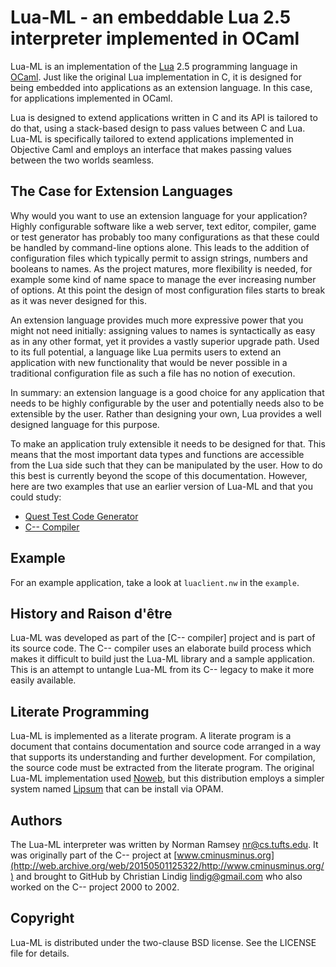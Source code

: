 # Lua-ML - an embeddable Lua 2.5 interpreter implemented in OCaml

Lua-ML is an implementation of the [Lua](http://www.lua.org) 2.5 programming
language in [OCaml](http://ocaml.org). Just like the original
Lua implementation in C, it is designed for being embedded into applications
as an extension language. In this case, for applications implemented in OCaml.

Lua is designed to extend applications written in C and its API is tailored to
do that, using a stack-based design to pass values between C and Lua. Lua-ML
is specifically tailored to extend applications implemented in Objective Caml
and employs an interface that makes passing values between the two worlds
seamless.

## The Case for Extension Languages

Why would you want to use an extension language for your application? Highly
configurable software like a web server, text editor, compiler, game or test
generator has probably too many configurations as that these could be handled
by command-line options alone. This leads to the addition of configuration
files which typically permit to assign strings, numbers and booleans to names.
As the project matures, more flexibility is needed, for example some kind of
name space to manage the ever increasing number of options. At this point
the design of most configuration files starts to break as it was never
designed for this.

An extension language provides much more expressive power that you might not
need initially: assigning values to names is syntactically as easy as in any
other format, yet it provides a vastly superior upgrade path. Used to its full
potential, a language like Lua permits users to extend an application with new
functionality that would be never possible in a traditional configuration file
as such a file has no notion of execution.

In summary: an extension language is a good choice for any application that
needs to be highly configurable by the user and potentially needs also to be
extensible by the user. Rather than designing your own, Lua provides a well
designed language for this purpose.

To make an application truly extensible it needs to be designed for that. This
means that the most important data types and functions are accessible from the
Lua side such that they can be manipulated by the user. How to do this best is
currently beyond the scope of this documentation. However, here are two
examples that use an earlier version of Lua-ML and that you could study:

* [Quest Test Code Generator](http://code.google.com/p/quest-tester/)
* [C-- Compiler](http://web.archive.org/web/20150501125322/http://www.cminusminus.org/)

## Example

For an example application, take a look at `luaclient.nw` in the `example`.


## History and Raison d'être

Lua-ML was developed as part of the [C-- compiler]
project and is part of its source code. The C-- compiler uses an elaborate
build process which makes it difficult to build just the Lua-ML library and a
sample application. This is an attempt to untangle Lua-ML from its C-- legacy
to make it more easily available.


## Literate Programming

Lua-ML is implemented as a literate program. A literate program is a document
that contains documentation and source code arranged in a way that supports
its understanding and further development. For compilation, the source code
must be extracted from the literate program. The original Lua-ML
implementation used [Noweb](http://www.cs.tufts.edu/~nr/noweb/), but this distribution
employs a simpler system named [Lipsum](https://github.com/lindig/lipsum.git)
that can be install via OPAM.


## Authors

The Lua-ML interpreter was written by Norman Ramsey <nr@cs.tufts.edu>. It was
originally part of the C-- project at [www.cminusminus.org](http://web.archive.org/web/20150501125322/http://www.cminusminus.org/) and brought
to GitHub by Christian Lindig <lindig@gmail.com> who also worked on the C--
project 2000 to 2002.

## Copyright

Lua-ML is distributed under the two-clause BSD license.
See the LICENSE file for details.
